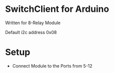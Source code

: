 # SwitchClient for Arduino

Written for 8-Relay Module

Default i2c address 0x08

# Setup

  - Connect Module to the Ports from 5-12
